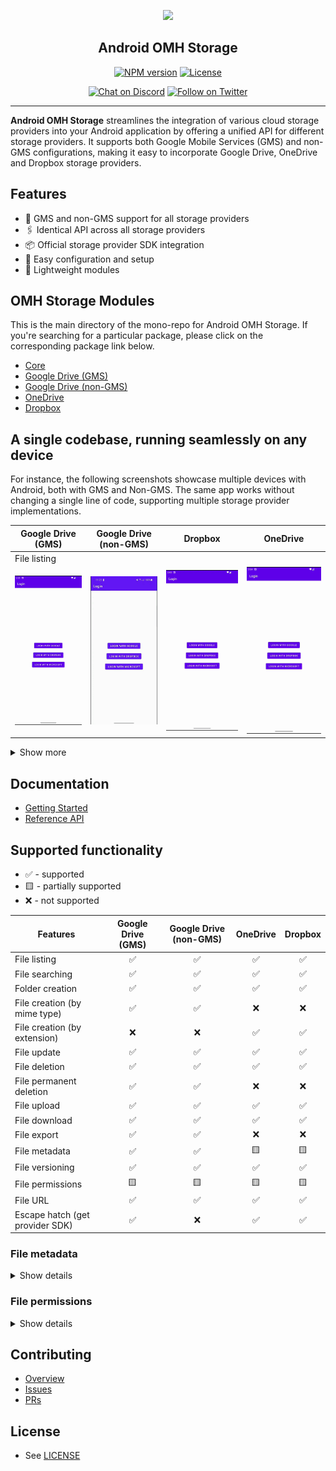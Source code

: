 <p align="center">
  <a href="https://openmobilehub.github.io/android-omh-storage/docs/">
    <img width="500px" src="https://openmobilehub.org/wp-content/uploads/sites/13/2024/06/OpenMobileHub-horizontal-color.svg"/><br/>
  </a>
  <h2 align="center">Android OMH Storage</h2>
</p>

<p align="center">
  <a href="https://central.sonatype.com/artifact/com.openmobilehub.android.storage/core"><img src="https://img.shields.io/maven-central/v/com.openmobilehub.android.storage/core" alt="NPM version"/></a>
  <a href="https://github.com/openmobilehub/android-omh-storage/blob/main/LICENSE"><img src="https://img.shields.io/github/license/openmobilehub/android-omh-storage" alt="License"/></a>
</p>

<p align="center">
  <a href="https://discord.com/invite/yTAFKbeVMw"><img src="https://img.shields.io/discord/1115727214827278446.svg?style=flat&colorA=7289da&label=Chat%20on%20Discord" alt="Chat on Discord"/></a>
  <a href="https://twitter.com/openmobilehub"><img src="https://img.shields.io/twitter/follow/rnfirebase.svg?style=flat&colorA=1da1f2&colorB=&label=Follow%20on%20Twitter" alt="Follow on Twitter"/></a>
</p>

---

**Android OMH Storage** streamlines the integration of various cloud storage providers into your Android application by offering a unified API for different storage providers. It supports both Google Mobile Services (GMS) and non-GMS configurations, making it easy to incorporate Google Drive, OneDrive and Dropbox storage providers.

## Features

- 📱 GMS and non-GMS support for all storage providers
- 🖇️ Identical API across all storage providers
- 📦 Official storage provider SDK integration
- 🚀 Easy configuration and setup
- 💨 Lightweight modules

## OMH Storage Modules

This is the main directory of the mono-repo for Android OMH Storage. If you're searching for a particular package, please click on the corresponding package link below.

- [Core](https://openmobilehub.github.io/android-omh-storage/docs/core)
- [Google Drive (GMS)](https://openmobilehub.github.io/android-omh-storage/docs/plugin-googledrive-gms)
- [Google Drive (non-GMS)](https://openmobilehub.github.io/android-omh-storage/docs/plugin-googledrive-non-gms)
- [OneDrive](https://openmobilehub.github.io/android-omh-storage/docs/plugin-onedrive)
- [Dropbox](https://openmobilehub.github.io/android-omh-storage/docs/plugin-dropbox)

## A single codebase, running seamlessly on any device

For instance, the following screenshots showcase multiple devices with Android, both with GMS and
Non-GMS. The same app works without changing a single line of code, supporting multiple storage
provider implementations.

<div align="center">

| Google Drive (GMS)                                                                                                            | Google Drive (non-GMS)                                                                                                            | Dropbox                                                                                                                    | OneDrive                                                                                                                    |
|-------------------------------------------------------------------------------------------------------------------------------|-----------------------------------------------------------------------------------------------------------------------------------|----------------------------------------------------------------------------------------------------------------------------|-----------------------------------------------------------------------------------------------------------------------------|
| File listing                                                                                                                  |
| <img src="https://raw.githubusercontent.com/openmobilehub/omh-assets/main/android-omh-storage/demo/storage_google_gms_1.gif"> | <img src="https://raw.githubusercontent.com/openmobilehub/omh-assets/main/android-omh-storage/demo/storage_google_non_gms_1.gif"> | <img src="https://raw.githubusercontent.com/openmobilehub/omh-assets/main/android-omh-storage/demo/storage_dropbox_1.gif"> | <img src="https://raw.githubusercontent.com/openmobilehub/omh-assets/main/android-omh-storage/demo/storage_onedrive_1.gif"> |

</div>
<details>
  <summary>Show more</summary>

<div align="center">

| Google Drive (GMS)                                                                                                             | Google Drive (non-GMS)                                                                                                             | Dropbox                                                                                                                     | OneDrive                                                                                                                     |
|--------------------------------------------------------------------------------------------------------------------------------|------------------------------------------------------------------------------------------------------------------------------------|-----------------------------------------------------------------------------------------------------------------------------|------------------------------------------------------------------------------------------------------------------------------|
| File searching                                                                                                                 |
| <img src="https://raw.githubusercontent.com/openmobilehub/omh-assets/main/android-omh-storage/demo/storage_google_gms_2.gif">  | <img src="https://raw.githubusercontent.com/openmobilehub/omh-assets/main/android-omh-storage/demo/storage_google_non_gms_2.gif">  | <img src="https://raw.githubusercontent.com/openmobilehub/omh-assets/main/android-omh-storage/demo/storage_dropbox_2.gif">  | <img src="https://raw.githubusercontent.com/openmobilehub/omh-assets/main/android-omh-storage/demo/storage_onedrive_2.gif">  |
| File creation                                                                                                                  |
| <img src="https://raw.githubusercontent.com/openmobilehub/omh-assets/main/android-omh-storage/demo/storage_google_gms_3.gif">  | <img src="https://raw.githubusercontent.com/openmobilehub/omh-assets/main/android-omh-storage/demo/storage_google_non_gms_3.gif">  | <img src="https://raw.githubusercontent.com/openmobilehub/omh-assets/main/android-omh-storage/demo/storage_dropbox_3.gif">  | <img src="https://raw.githubusercontent.com/openmobilehub/omh-assets/main/android-omh-storage/demo/storage_onedrive_3.gif">  |
| File update                                                                                                                    |
| <img src="https://raw.githubusercontent.com/openmobilehub/omh-assets/main/android-omh-storage/demo/storage_google_gms_4.gif">  | <img src="https://raw.githubusercontent.com/openmobilehub/omh-assets/main/android-omh-storage/demo/storage_google_non_gms_4.gif">  | <img src="https://raw.githubusercontent.com/openmobilehub/omh-assets/main/android-omh-storage/demo/storage_dropbox_4.gif">  | <img src="https://raw.githubusercontent.com/openmobilehub/omh-assets/main/android-omh-storage/demo/storage_onedrive_4.gif">  |
| File deletion                                                                                                                  |
| <img src="https://raw.githubusercontent.com/openmobilehub/omh-assets/main/android-omh-storage/demo/storage_google_gms_5.gif">  | <img src="https://raw.githubusercontent.com/openmobilehub/omh-assets/main/android-omh-storage/demo/storage_google_non_gms_5.gif">  | <img src="https://raw.githubusercontent.com/openmobilehub/omh-assets/main/android-omh-storage/demo/storage_dropbox_5.gif">  | <img src="https://raw.githubusercontent.com/openmobilehub/omh-assets/main/android-omh-storage/demo/storage_onedrive_5.gif">  |
| File upload                                                                                                                    |
| <img src="https://raw.githubusercontent.com/openmobilehub/omh-assets/main/android-omh-storage/demo/storage_google_gms_6.gif">  | <img src="https://raw.githubusercontent.com/openmobilehub/omh-assets/main/android-omh-storage/demo/storage_google_non_gms_6.gif">  | <img src="https://raw.githubusercontent.com/openmobilehub/omh-assets/main/android-omh-storage/demo/storage_dropbox_6.gif">  | <img src="https://raw.githubusercontent.com/openmobilehub/omh-assets/main/android-omh-storage/demo/storage_onedrive_6.gif">  |
| File download                                                                                                                  |
| <img src="https://raw.githubusercontent.com/openmobilehub/omh-assets/main/android-omh-storage/demo/storage_google_gms_7.gif">  | <img src="https://raw.githubusercontent.com/openmobilehub/omh-assets/main/android-omh-storage/demo/storage_google_non_gms_7.gif">  | <img src="https://raw.githubusercontent.com/openmobilehub/omh-assets/main/android-omh-storage/demo/storage_dropbox_7.gif">  | <img src="https://raw.githubusercontent.com/openmobilehub/omh-assets/main/android-omh-storage/demo/storage_onedrive_7.gif">  |
| File metadata                                                                                                                  |
| <img src="https://raw.githubusercontent.com/openmobilehub/omh-assets/main/android-omh-storage/demo/storage_google_gms_8.gif">  | <img src="https://raw.githubusercontent.com/openmobilehub/omh-assets/main/android-omh-storage/demo/storage_google_non_gms_8.gif">  | <img src="https://raw.githubusercontent.com/openmobilehub/omh-assets/main/android-omh-storage/demo/storage_dropbox_8.gif">  | <img src="https://raw.githubusercontent.com/openmobilehub/omh-assets/main/android-omh-storage/demo/storage_onedrive_8.gif">  |
| File versioning                                                                                                                |
| <img src="https://raw.githubusercontent.com/openmobilehub/omh-assets/main/android-omh-storage/demo/storage_google_gms_9.gif">  | <img src="https://raw.githubusercontent.com/openmobilehub/omh-assets/main/android-omh-storage/demo/storage_google_non_gms_9.gif">  | <img src="https://raw.githubusercontent.com/openmobilehub/omh-assets/main/android-omh-storage/demo/storage_dropbox_9.gif">  | <img src="https://raw.githubusercontent.com/openmobilehub/omh-assets/main/android-omh-storage/demo/storage_onedrive_9.gif">  |
| File permissions                                                                                                               |
| <img src="https://raw.githubusercontent.com/openmobilehub/omh-assets/main/android-omh-storage/demo/storage_google_gms_10.gif"> | <img src="https://raw.githubusercontent.com/openmobilehub/omh-assets/main/android-omh-storage/demo/storage_google_non_gms_10.gif"> | <img src="https://raw.githubusercontent.com/openmobilehub/omh-assets/main/android-omh-storage/demo/storage_dropbox_10.gif"> | <img src="https://raw.githubusercontent.com/openmobilehub/omh-assets/main/android-omh-storage/demo/storage_onedrive_10.gif"> |

</div>
</details>

## Documentation

- [Getting Started](https://openmobilehub.github.io/android-omh-storage/docs/getting-started)
- [Reference API](https://openmobilehub.github.io/android-omh-storage/api)

## Supported functionality

- ✅ - supported
- 🟨 - partially supported
- ❌ - not supported

| Features                        | Google Drive (GMS) | Google Drive (non-GMS) | OneDrive | Dropbox |
|---------------------------------| :----------------: | :--------------------: | :------: | :-----: |
| File listing                    |         ✅         |           ✅           |    ✅    |   ✅    |
| File searching                  |         ✅         |           ✅           |    ✅    |   ✅    |
| Folder creation                 |         ✅         |           ✅           |    ✅    |   ✅    |
| File creation (by mime type)    |         ✅         |           ✅           |    ❌    |   ❌    |
| File creation (by extension)    |         ❌         |           ❌           |    ✅    |   ✅    |
| File update                     |         ✅         |           ✅           |    ✅    |   ✅    |
| File deletion                   |         ✅         |           ✅           |    ✅    |   ✅    |
| File permanent deletion         |         ✅         |           ✅           |    ❌    |   ❌    |
| File upload                     |         ✅         |           ✅           |    ✅    |   ✅    |
| File download                   |         ✅         |           ✅           |    ✅    |   ✅    |
| File export                     |         ✅         |           ✅           |    ❌    |   ❌    |
| File metadata                   |         ✅         |           ✅           |    🟨    |   🟨    |
| File versioning                 |         ✅         |           ✅           |    ✅    |   ✅    |
| File permissions                |         🟨         |           🟨           |    🟨    |   🟨    |
| File URL                        |         ✅         |           ✅           |    ✅    |   ✅    |
| Escape hatch (get provider SDK) |         ✅         |           ❌           |    ✅    |   ✅    |

### File metadata

<details markdown=1>

<summary>Show details</summary>

[`OmhStorageEntity.OmhFile`](https://openmobilehub.github.io/android-omh-storage/api/packages/core/com.openmobilehub.android.storage.core.model/-omh-storage-entity/-omh-file)

| Property     | Google Drive (GMS) | Google Drive (non-GMS) | OneDrive | Dropbox |
| ------------ | :----------------: | :--------------------: | :------: | :-----: |
| id           |         ✅         |           ✅           |    ✅    |   ✅    |
| name         |         ✅         |           ✅           |    ✅    |   ✅    |
| createdTime  |         ✅         |           ✅           |    ❌    |   ❌    |
| modifiedTime |         ✅         |           ✅           |    ✅    |   ✅    |
| parentId     |         ✅         |           ✅           |    ✅    |   ✅    |
| mimeType     |         ✅         |           ✅           |    ✅    |   ✅    |
| extension    |         ✅         |           ✅           |    ✅    |   ✅    |
| size         |         ✅         |           ✅           |    ✅    |   ✅    |

[`OmhStorageEntity.OmhFolder`](https://openmobilehub.github.io/android-omh-storage/api/packages/core/com.openmobilehub.android.storage.core.model/-omh-storage-entity/-omh-folder)

| Property     | Google Drive (GMS) | Google Drive (non-GMS) | OneDrive | Dropbox |
| ------------ | :----------------: | :--------------------: | :------: | :-----: |
| id           |         ✅         |           ✅           |    ✅    |   ✅    |
| name         |         ✅         |           ✅           |    ✅    |   ✅    |
| createdTime  |         ✅         |           ✅           |    ❌    |   ❌    |
| modifiedTime |         ✅         |           ✅           |    ✅    |   ❌    |
| parentId     |         ✅         |           ✅           |    ✅    |   ✅    |

[`OmhStorageMetadata.originalMetadata`](https://openmobilehub.github.io/android-omh-storage/api/packages/core/com.openmobilehub.android.storage.core.model/-omh-storage-metadata/original-metadata.html)

| Storage provider       | Type                                                                                                                                                                                 |
| ---------------------- | ------------------------------------------------------------------------------------------------------------------------------------------------------------------------------------ |
| Google Drive (GMS)     | [`com.google.api.services.drive.model.File`](https://developers.google.com/resources/api-libraries/documentation/drive/v3/java/latest/com/google/api/services/drive/model/File.html) |
| Google Drive (non-GMS) | `String`                                                                                                                                                                             |
| OneDrive               | [`com.microsoft.graph.models.DriveItem`](https://learn.microsoft.com/en-us/graph/api/resources/driveitem#properties)                                                                 |
| Dropbox                | [`com.dropbox.core.v2.files.Metadata`](https://dropbox.github.io/dropbox-sdk-java/api-docs/v2.0.x/com/dropbox/core/v2/files/Metadata.html)                                           |

</details>

### File permissions

<details markdown=1>

<summary>Show details</summary>

[`OmhPermission.IdentityPermission`](https://openmobilehub.github.io/android-omh-storage/api/packages/core/com.openmobilehub.android.storage.core.model/-omh-permission/-identity-permission)

| Property    | Google Drive (GMS) | Google Drive (non-GMS) | OneDrive | Dropbox |
| ----------- | :----------------: | :--------------------: | :------: | :-----: |
| id          |         ✅         |           ✅           |    ✅    |   🟨    |
| role        |         ✅         |           ✅           |    ✅    |   ✅    |
| isInherited |         🟨         |           🟨           |    ✅    |   ✅    |
| identity    |         ✅         |           ✅           |    ✅    |   ✅    |

> **Google Drive**: The `isInherited` property is available only for items in shared drives.

> **Dropbox**: The `id` corresponds to the underlying identity ID.

[`OmhIdentity`](https://openmobilehub.github.io/android-omh-storage/api/packages/core/com.openmobilehub.android.storage.core.model/-omh-identity)

| Type        | Google Drive (GMS) | Google Drive (non-GMS) | OneDrive | Dropbox |
| ----------- | :----------------: | :--------------------: | :------: | :-----: |
| User        |         ✅         |           ✅           |    ✅    |   ✅    |
| Group       |         ✅         |           ✅           |    ✅    |   ✅    |
| Domain      |         ✅         |           ✅           |    ❌    |   ❌    |
| Anyone      |         ✅         |           ✅           |    ❌    |   ❌    |
| Device      |         ❌         |           ❌           |    ✅    |   ❌    |
| Application |         ❌         |           ❌           |    ✅    |   ❌    |

[`OmhIdentity.User`](https://openmobilehub.github.io/android-omh-storage/api/packages/core/com.openmobilehub.android.storage.core.model/-omh-identity/-user)

| Property       | Google Drive (GMS) | Google Drive (non-GMS) | OneDrive | Dropbox |
| -------------- | :----------------: | :--------------------: | :------: | :-----: |
| id             |         ❌         |           ❌           |    ✅    |   ✅    |
| displayName    |         ✅         |           ✅           |    ✅    |   🟨    |
| emailAddress   |         ✅         |           ✅           |    ❌    |   ✅    |
| expirationTime |         ✅         |           ✅           |    ✅    |   ❌    |
| deleted        |         ✅         |           ✅           |    ❌    |   ❌    |
| photoLink      |         ✅         |           ✅           |    ❌    |   ❌    |
| pendingOwner   |         ❌         |           ✅           |    ❌    |   ❌    |

> **Dropbox**: Invited users who do not have a Dropbox account will not have a `displayName`.

[`OmhIdentity.Group`](https://openmobilehub.github.io/android-omh-storage/api/packages/core/com.openmobilehub.android.storage.core.model/-omh-identity/-group)

| Property       | Google Drive (GMS) | Google Drive (non-GMS) | OneDrive | Dropbox |
| -------------- | :----------------: | :--------------------: | :------: | :-----: |
| id             |         ❌         |           ❌           |    ✅    |   ✅    |
| displayName    |         ✅         |           ✅           |    ✅    |   ✅    |
| emailAddress   |         ✅         |           ✅           |    ❌    |   ❌    |
| expirationTime |         ✅         |           ✅           |    ✅    |   ❌    |
| deleted        |         ✅         |           ✅           |    ❌    |   ❌    |

[`OmhPermissionRole`](https://openmobilehub.github.io/android-omh-storage/api/packages/core/com.openmobilehub.android.storage.core.model/-omh-permission-role)

| Role      | Google Drive (GMS) | Google Drive (non-GMS) | OneDrive | Dropbox |
| --------- | :----------------: | :--------------------: | :------: | :-----: |
| OWNER     |         ✅         |           ✅           |    ✅    |   ✅    |
| WRITER    |         ✅         |           ✅           |    ✅    |   🟨    |
| COMMENTER |         ✅         |           ✅           |    ❌    |   ✅    |
| READER    |         ✅         |           ✅           |    ✅    |   🟨    |

> **Dropbox**:
>
> - While the `READER` role is documented in the API, Dropbox does not support granting this role. Attempting to do so will throw an exception with the user message: `viewer_no_comment isn’t yet supported`.
> - Dropbox also does not support granting the `WRITER` role for uploaded files. Any attempt will result in an exception with the user message: `You don’t have permission to perform this action`.

[`OmhPermissionRecipient`](https://openmobilehub.github.io/android-omh-storage/api/packages/core/com.openmobilehub.android.storage.core.model/-omh-permission-recipient)

| Type         | Google Drive (GMS) | Google Drive (non-GMS) | OneDrive | Dropbox |
| ------------ | :----------------: | :--------------------: | :------: | :-----: |
| User         |         ✅         |           ✅           |    ✅    |   ✅    |
| Group        |         ✅         |           ✅           |    ✅    |   ❌    |
| Domain       |         ✅         |           ✅           |    ❌    |   ❌    |
| Anyone       |         ✅         |           ✅           |    ❌    |   ❌    |
| WithObjectId |         ❌         |           ❌           |    ✅    |   ✅    |
| WithAlias    |         ❌         |           ❌           |    ✅    |   ❌    |

> **Dropbox**: To invite a group, use `WithObjectId` and provide the group ID.

</details>

## Contributing

- [Overview](https://github.com/openmobilehub/android-omh-storage/blob/main/CONTRIBUTING.md)
- [Issues](https://github.com/openmobilehub/android-omh-storage/issues)
- [PRs](https://github.com/openmobilehub/android-omh-storage/pulls)

## License

- See [LICENSE](https://github.com/openmobilehub/android-omh-storage/blob/main/LICENSE)
